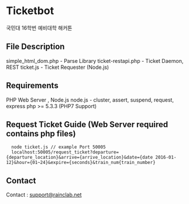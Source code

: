 # Ticketbot
국민대 16학번 예비대학 해커톤

## File Description

simple_html_dom.php - Parse Library 
ticket-restapi.php - Ticket Daemon, REST
ticket.js - Ticket Requester (Node.js)

## Requirements

PHP Web Server , Node.js
node.js - cluster, assert, suspend, request, express
php >= 5.3.3 (PHP7 Support)


## Request Ticket Guide (Web Server required contains php files)
```
  node ticket.js // example Port 50005
  localhost:50005/request_ticket?departure={departure_location}&arrive={arrive_location}&date={date 2016-01-12}&hour={01~24}&expire={seconds}&train_num{train_number}
```


## Contact
Contact : support@rainclab.net
